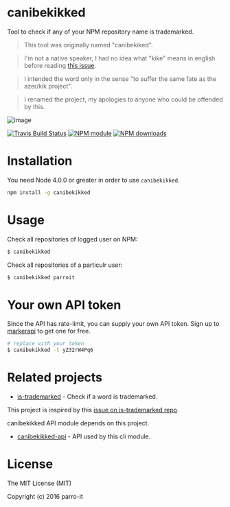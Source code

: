 # canibekikked

Tool to check if any of your NPM repository name is trademarked.


> This tool was originally named "canibekiked".

> I'm not a native speaker, I had no idea what "kike" means in english before reading [this issue](https://github.com/parro-it/canibekikked/issues/2).

> I intended the word only in the sense "to suffer the same fate as the azer/kik project".

> I renamed the project, my apologies to anyone who could be offended by this.


![image](https://cloud.githubusercontent.com/assets/11197111/14053193/e3fc4148-f2cf-11e5-982c-52bbe49f86fd.png)


[![Travis Build Status](https://img.shields.io/travis/parro-it/canibekikked.svg)](http://travis-ci.org/parro-it/canibekikked)
[![NPM module](https://img.shields.io/npm/v/canibekikked.svg)](https://npmjs.org/package/canibekikked)
[![NPM downloads](https://img.shields.io/npm/dt/canibekikked.svg)](https://npmjs.org/package/canibekikked)

# Installation

You need Node 4.0.0 or greater in order to use `canibekikked`.

```bash
npm install -g canibekikked
```

# Usage

Check all repositories of logged user on NPM:

```bash
$ canibekikked
```

Check all repositories of a particulr user:

```bash
$ canibekikked parroit
```

# Your own API token

Since the API has rate-limit, you can supply your own API token. Sign up to [markerapi](http://www.markerapi.com/) to get one for free.

```bash
# replace with your token
$ canibekikked -t yZ32rW4Pq6
```

# Related projects

* [is-trademarked](https://github.com/egoist/is-trademarked) - Check if a word is trademarked.

This project is inspired by this [issue on is-trademarked repo](https://github.com/egoist/is-trademarked/issues/3).

canibekikked API module depends on this project.

* [canibekikked-api](https://github.com/parro-it/canibekikked-api) - API used by this cli module.


# License

The MIT License (MIT)

Copyright (c) 2016 parro-it
